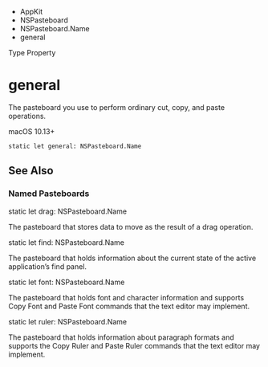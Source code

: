 

- AppKit
- NSPasteboard
- NSPasteboard.Name
-  general 

Type Property

# general

The pasteboard you use to perform ordinary cut, copy, and paste operations.

macOS 10.13+

``` source
static let general: NSPasteboard.Name
```

## See Also

### Named Pasteboards

static let drag: NSPasteboard.Name

The pasteboard that stores data to move as the result of a drag operation.

static let find: NSPasteboard.Name

The pasteboard that holds information about the current state of the active application’s find panel.

static let font: NSPasteboard.Name

The pasteboard that holds font and character information and supports Copy Font and Paste Font commands that the text editor may implement.

static let ruler: NSPasteboard.Name

The pasteboard that holds information about paragraph formats and supports the Copy Ruler and Paste Ruler commands that the text editor may implement.

